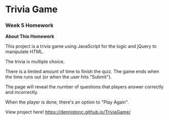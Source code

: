 # Trivia Game

### Week 5 Homework
**About This Homework**

This project is a trivia game using JavaScript for the logic and jQuery to manipulate HTML.

The trivia is multiple choice.

There is a limited amount of time to finish the quiz. The game ends when the time runs out (or when the user hits "Submit").

The page will reveal the number of questions that players answer correctly and incorrectly.

When the player is done, there's an option to "Play Again".

View project here! https://dennistonc.github.io/TriviaGame/